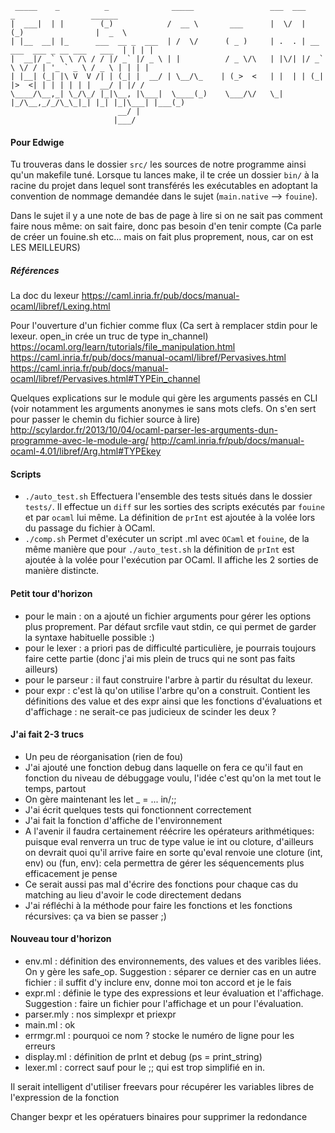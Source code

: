 ```
 _____    _          _              _____                 ___  ___           _                 ______
|  ___|  | |        (_)            /  __ \       ___      |  \/  |          (_)                |  _  \
| |__  __| |_      ___  __ _  ___  | /  \/      ( _ )     | .  . | __ ___  ___ _ __ ___   ___  | | | |
|  __|/ _` \ \ /\ / / |/ _` |/ _ \ | |          / _ \/\   | |\/| |/ _` \ \/ / | '_ ` _ \ / _ \ | | | |
| |__| (_| |\ V  V /| | (_| |  __/ | \__/\_    | (_>  <   | |  | | (_| |>  <| | | | | | |  __/ | |/ /
\____/\__,_| \_/\_/ |_|\__, |\___|  \____(_)    \___/\/   \_|  |_/\__,_/_/\_\_|_| |_| |_|\___| |___(_)
                        __/ |
                       |___/
```

#### Pour Edwige

Tu trouveras dans le dossier `src/` les sources de notre programme ainsi qu'un makefile tuné. Lorsque tu lances make, il te crée un dossier `bin/` à la racine du projet dans lequel sont transférés les exécutables en adoptant la convention de nommage demandée dans le sujet (`main.native` --> `fouine`).

Dans le sujet il y a une note de bas de page à lire si on ne sait pas comment faire nous même: on sait faire, donc pas besoin d'en tenir compte (Ca parle de créer un fouine.sh etc... mais on fait plus proprement, nous, car on est LES MEILLEURS)


##### Références
La doc du lexeur
https://caml.inria.fr/pub/docs/manual-ocaml/libref/Lexing.html

Pour l'ouverture d'un fichier comme flux (Ca sert à remplacer stdin pour le lexeur. open_in crée un truc de type in_channel)
https://ocaml.org/learn/tutorials/file_manipulation.html
https://caml.inria.fr/pub/docs/manual-ocaml/libref/Pervasives.html
https://caml.inria.fr/pub/docs/manual-ocaml/libref/Pervasives.html#TYPEin_channel

Quelques explications sur le module qui gère les arguments passés en CLI (voir notamment les arguments anonymes ie sans mots clefs. On s'en sert pour passer le chemin du fichier source à lire)
http://scylardor.fr/2013/10/04/ocaml-parser-les-arguments-dun-programme-avec-le-module-arg/
http://caml.inria.fr/pub/docs/manual-ocaml-4.01/libref/Arg.html#TYPEkey


#### Scripts

- `./auto_test.sh` Effectuera l'ensemble des tests situés dans le dossier `tests/`. Il effectue un `diff` sur les sorties des scripts exécutés par `fouine` et par `ocaml` lui même. La définition de `prInt` est ajoutée à la volée lors du passage du fichier à OCaml.
- `./comp.sh` Permet d'exécuter un script .ml avec `OCaml` et `fouine`, de la même manière que pour `./auto_test.sh` la définition de `prInt` est ajoutée à la volée pour l'exécution par OCaml. Il affiche les 2 sorties de manière distincte.


#### Petit tour d'horizon
- pour le main : on a ajouté un fichier arguments pour gérer les options plus proprement. Par défaut srcfile vaut stdin, ce qui permet de garder la syntaxe habituelle possible :)
- pour le lexer : a priori pas de difficulté particulière, je pourrais toujours faire cette partie (donc j'ai mis plein de trucs qui ne sont pas faits ailleurs)
- pour le parseur : il faut construire l'arbre à partir du résultat du lexeur.
- pour expr : c'est là qu'on utilise l'arbre qu'on a construit. Contient les définitions des value et des expr ainsi que les fonctions d'évaluations et d'affichage : ne serait-ce pas judicieux de scinder les deux ?


#### J'ai fait 2-3 trucs

- Un peu de réorganisation (rien de fou)
- J'ai ajouté une fonction debug dans laquelle on fera ce qu'il faut en fonction du niveau de débuggage voulu, l'idée c'est qu'on la met tout le temps, partout
- On gère maintenant les let _ = ... in/;;
- J'ai écrit quelques tests qui fonctionnent correctement
- J'ai fait la fonction d'affiche de l'environnement
- A l'avenir il faudra certainement réécrire les opérateurs arithmétiques: puisque eval renverra un truc de type value ie int ou cloture, d'ailleurs on devrait quoi qu'il arrive faire en sorte qu'eval renvoie une cloture (int, env) ou (fun, env): cela permettra de gérer les séquencements plus efficacement je pense
- Ce serait aussi pas mal d'écrire des fonctions pour chaque cas du matching au lieu d'avoir le code directement dedans
- J'ai réfléchi à la méthode pour faire les fonctions et les fonctions récursives: ça va bien se passer ;)


#### Nouveau tour d'horizon

- env.ml : définition des environnements, des values et des varibles liées. On y gère les safe_op. Suggestion : séparer ce dernier cas en un autre fichier : il suffit d'y inclure env, donne moi ton accord et je le fais
- expr.ml : définie le type des expressions et leur évaluation et l'affichage. Suggestion : faire un fichier pour l'affichage et un pour l'évaluation.
- parser.mly : nos simplexpr et priexpr
- main.ml : ok
- errmgr.ml : pourquoi ce nom ? stocke le numéro de ligne pour les erreurs
- display.ml : définition de prInt et debug (ps = print_string)
- lexer.ml : correct sauf pour le ;; qui est trop simplifié en in.



Il serait intelligent d'utiliser freevars pour récupérer les variables libres de l'expression de la fonction

Changer bexpr et les opératuers binaires pour supprimer la redondance



















